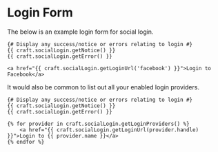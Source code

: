# Login Form
The below is an example login form for social login.

```twig
{# Display any success/notice or errors relating to login #}
{{ craft.socialLogin.getNotice() }}
{{ craft.socialLogin.getError() }}

<a href="{{ craft.socialLogin.getLoginUrl('facebook') }}">Login to Facebook</a>
```

It would also be common to list out all your enabled login providers.

```twig
{# Display any success/notice or errors relating to login #}
{{ craft.socialLogin.getNotice() }}
{{ craft.socialLogin.getError() }}

{% for provider in craft.socialLogin.getLoginProviders() %}
    <a href="{{ craft.socialLogin.getLoginUrl(provider.handle) }}">Login to {{ provider.name }}</a>
{% endfor %}
```
